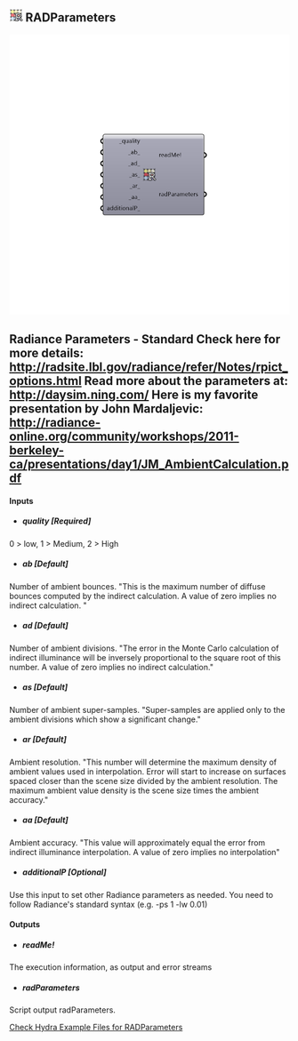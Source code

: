 ## ![](../../images/icons/RADParameters.png) RADParameters

![](../../images/components/RADParameters.png)

Radiance Parameters - Standard
 Check here for more details: http://radsite.lbl.gov/radiance/refer/Notes/rpict_options.html
 Read more about the parameters at: http://daysim.ning.com/
 Here is my favorite presentation by John Mardaljevic: http://radiance-online.org/community/workshops/2011-berkeley-ca/presentations/day1/JM_AmbientCalculation.pdf
 -
 

#### Inputs
* ##### quality [Required]
0 > low, 1 > Medium, 2 > High
* ##### ab [Default]
Number of ambient bounces. "This is the maximum number of diffuse bounces computed by the indirect calculation. A value of zero implies no indirect calculation. "
* ##### ad [Default]
Number of ambient divisions. "The error in the Monte Carlo calculation of indirect illuminance will be inversely proportional to the square root of this number. A value of zero implies no indirect calculation."
* ##### as [Default]
Number of ambient super-samples. "Super-samples are applied only to the ambient divisions which show a significant change."
* ##### ar [Default]
Ambient resolution. "This number will determine the maximum density of ambient values used in interpolation. Error will start to increase on surfaces spaced closer than the scene size divided by the ambient resolution. The maximum ambient value density is the scene size times the ambient accuracy."
* ##### aa [Default]
Ambient accuracy. "This value will approximately equal the error from indirect illuminance interpolation. A value of zero implies no interpolation"
* ##### additionalP [Optional]
Use this input to set other Radiance parameters as needed. You need to follow Radiance's standard syntax (e.g. -ps 1 -lw 0.01)

#### Outputs
* ##### readMe!
The execution information, as output and error streams
* ##### radParameters
Script output radParameters.


[Check Hydra Example Files for RADParameters](https://hydrashare.github.io/hydra/index.html?keywords=Honeybee_RADParameters)